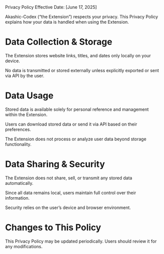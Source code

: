 Privacy Policy Effective Date: [June 17, 2025]

Akashic-Codex (“the Extension”) respects your privacy. This Privacy Policy explains how your data is handled when using the Extension.

# Data Collection & Storage
The Extension stores website links, titles, and dates only locally on your device.

No data is transmitted or stored externally unless explicitly exported or sent via API by the user.

# Data Usage
Stored data is available solely for personal reference and management within the Extension.

Users can download stored data or send it via API based on their preferences.

The Extension does not process or analyze user data beyond storage functionality.

# Data Sharing & Security
The Extension does not share, sell, or transmit any stored data automatically.

Since all data remains local, users maintain full control over their information.

Security relies on the user’s device and browser environment.



# Changes to This Policy
This Privacy Policy may be updated periodically. Users should review it for any modifications.
